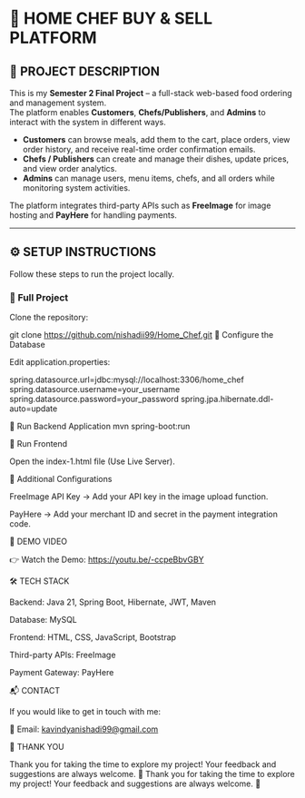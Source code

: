 # 🍳 HOME CHEF BUY & SELL PLATFORM

## 📝 PROJECT DESCRIPTION

This is my **Semester 2 Final Project** – a full-stack web-based food ordering and management system.  
The platform enables **Customers**, **Chefs/Publishers**, and **Admins** to interact with the system in different ways.

- **Customers** can browse meals, add them to the cart, place orders, view order history, and receive real-time order confirmation emails.  
- **Chefs / Publishers** can create and manage their dishes, update prices, and view order analytics.  
- **Admins** can manage users, menu items, chefs, and all orders while monitoring system activities.  

The platform integrates third-party APIs such as **FreeImage** for image hosting and **PayHere** for handling payments.

---

## ⚙️ SETUP INSTRUCTIONS

Follow these steps to run the project locally.

### 🔹 Full Project
Clone the repository:

git clone https://github.com/nishadii99/Home_Chef.git
🔹 Configure the Database

Edit application.properties:

spring.datasource.url=jdbc:mysql://localhost:3306/home_chef
spring.datasource.username=your_username
spring.datasource.password=your_password
spring.jpa.hibernate.ddl-auto=update

🔹 Run Backend Application
mvn spring-boot:run

🔹 Run Frontend

Open the index-1.html file (Use Live Server).

🔹 Additional Configurations

FreeImage API Key → Add your API key in the image upload function.

PayHere → Add your merchant ID and secret in the payment integration code.

🎥 DEMO VIDEO

👉 Watch the Demo: https://youtu.be/-ccpeBbvGBY

🛠️ TECH STACK

Backend: Java 21, Spring Boot, Hibernate, JWT, Maven

Database: MySQL

Frontend: HTML, CSS, JavaScript, Bootstrap

Third-party APIs: FreeImage

Payment Gateway: PayHere

📬 CONTACT

If you would like to get in touch with me:

📧 Email: kavindyanishadi99@gmail.com

🙏 THANK YOU

Thank you for taking the time to explore my project! Your feedback and suggestions are always welcome. 🚀
Thank you for taking the time to explore my project! Your feedback and suggestions are always welcome. 🚀
